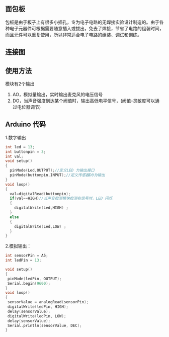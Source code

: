 ## 面包板

包板是由于板子上有很多小插孔，专为电子电路的无焊接实验设计制造的。由于各种电子元器件可根据需要随意插入或拔出，免去了焊接，节省了电路的组装时间，而且元件可以重复使用，所以非常适合电子电路的组装、调试和训练。

## 连接图

## 使用方法

模块有2个输出

1. AO，模拟量输出，实时输出麦克风的电压信号
2. DO，当声音强度到达某个阀值时，输出高低电平信号，\(阀值-灵敏度可以通过电位器调节\)

## Arduino 代码

1.数字输出

```cpp
int led = 13;
int buttonpin = 3;
int val;
void setup()
{
  pinMode(Led,OUTPUT);//定义LED 为输出接口
  pinMode(buttonpin,INPUT);//定义传感器D0为输出
}
void loop()
{
  val=digitalRead(buttonpin); 
  if(val==HIGH)//当声音检测模块检测有信号时，LED 闪烁
  {
    digitalWrite(Led,HIGH) ;
  }
  else
  {
    digitalWrite(Led,LOW) ;
  }
}
```

2.模拟输出：

```cpp
int sensorPin = A5; 
int ledPin = 13;

void setup()
{
 pinMode(ledPin, OUTPUT); 
 Serial.begin(9600);
}
void loop()
{
 sensorValue = analogRead(sensorPin);    
 digitalWrite(ledPin, HIGH);  
 delay(sensorValue);
 digitalWrite(ledPin, LOW);  
 delay(sensorValue);
 Serial.println(sensorValue, DEC);  
}
```



